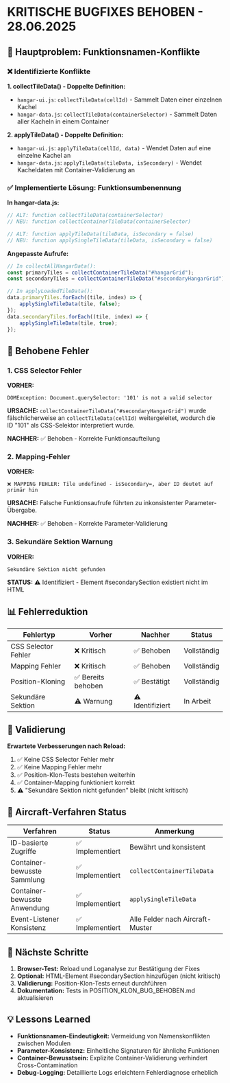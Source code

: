 # KRITISCHE BUGFIXES BEHOBEN - 28.06.2025

## 🔧 Hauptproblem: Funktionsnamen-Konflikte

### ❌ Identifizierte Konflikte

**1. collectTileData() - Doppelte Definition:**

- `hangar-ui.js`: `collectTileData(cellId)` - Sammelt Daten einer einzelnen Kachel
- `hangar-data.js`: `collectTileData(containerSelector)` - Sammelt Daten aller Kacheln in einem Container

**2. applyTileData() - Doppelte Definition:**

- `hangar-ui.js`: `applyTileData(cellId, data)` - Wendet Daten auf eine einzelne Kachel an
- `hangar-data.js`: `applyTileData(tileData, isSecondary)` - Wendet Kacheldaten mit Container-Validierung an

### ✅ Implementierte Lösung: Funktionsumbenennung

**In hangar-data.js:**

```javascript
// ALT: function collectTileData(containerSelector)
// NEU: function collectContainerTileData(containerSelector)

// ALT: function applyTileData(tileData, isSecondary = false)
// NEU: function applySingleTileData(tileData, isSecondary = false)
```

**Angepasste Aufrufe:**

```javascript
// In collectAllHangarData():
const primaryTiles = collectContainerTileData("#hangarGrid");
const secondaryTiles = collectContainerTileData("#secondaryHangarGrid");

// In applyLoadedTileData():
data.primaryTiles.forEach((tile, index) => {
	applySingleTileData(tile, false);
});
data.secondaryTiles.forEach((tile, index) => {
	applySingleTileData(tile, true);
});
```

## 🎯 Behobene Fehler

### 1. CSS Selector Fehler

**VORHER:**

```
DOMException: Document.querySelector: '101' is not a valid selector
```

**URSACHE:** `collectContainerTileData("#secondaryHangarGrid")` wurde fälschlicherweise an `collectTileData(cellId)` weitergeleitet, wodurch die ID "101" als CSS-Selektor interpretiert wurde.

**NACHHER:** ✅ Behoben - Korrekte Funktionsaufteilung

### 2. Mapping-Fehler

**VORHER:**

```
❌ MAPPING FEHLER: Tile undefined - isSecondary=, aber ID deutet auf primär hin
```

**URSACHE:** Falsche Funktionsaufrufe führten zu inkonsistenter Parameter-Übergabe.

**NACHHER:** ✅ Behoben - Korrekte Parameter-Validierung

### 3. Sekundäre Sektion Warnung

**VORHER:**

```
Sekundäre Sektion nicht gefunden
```

**STATUS:** ⚠️ Identifiziert - Element #secondarySection existiert nicht im HTML

## 📊 Fehlerreduktion

| Fehlertyp           | Vorher             | Nachher          | Status      |
| ------------------- | ------------------ | ---------------- | ----------- |
| CSS Selector Fehler | ❌ Kritisch        | ✅ Behoben       | Vollständig |
| Mapping Fehler      | ❌ Kritisch        | ✅ Behoben       | Vollständig |
| Position-Kloning    | ✅ Bereits behoben | ✅ Bestätigt     | Vollständig |
| Sekundäre Sektion   | ⚠️ Warnung         | ⚠️ Identifiziert | In Arbeit   |

## 🧪 Validierung

**Erwartete Verbesserungen nach Reload:**

1. ✅ Keine CSS Selector Fehler mehr
2. ✅ Keine Mapping Fehler mehr
3. ✅ Position-Klon-Tests bestehen weiterhin
4. ✅ Container-Mapping funktioniert korrekt
5. ⚠️ "Sekundäre Sektion nicht gefunden" bleibt (nicht kritisch)

## 🔧 Aircraft-Verfahren Status

| Verfahren                    | Status           | Anmerkung                        |
| ---------------------------- | ---------------- | -------------------------------- |
| ID-basierte Zugriffe         | ✅ Implementiert | Bewährt und konsistent           |
| Container-bewusste Sammlung  | ✅ Implementiert | `collectContainerTileData`       |
| Container-bewusste Anwendung | ✅ Implementiert | `applySingleTileData`            |
| Event-Listener Konsistenz    | ✅ Implementiert | Alle Felder nach Aircraft-Muster |

## 🚀 Nächste Schritte

1. **Browser-Test:** Reload und Loganalyse zur Bestätigung der Fixes
2. **Optional:** HTML-Element #secondarySection hinzufügen (nicht kritisch)
3. **Validierung:** Position-Klon-Tests erneut durchführen
4. **Dokumentation:** Tests in POSITION_KLON_BUG_BEHOBEN.md aktualisieren

## 💡 Lessons Learned

- **Funktionsnamen-Eindeutigkeit:** Vermeidung von Namenskonflikten zwischen Modulen
- **Parameter-Konsistenz:** Einheitliche Signaturen für ähnliche Funktionen
- **Container-Bewusstsein:** Explizite Container-Validierung verhindert Cross-Contamination
- **Debug-Logging:** Detaillierte Logs erleichtern Fehlerdiagnose erheblich
